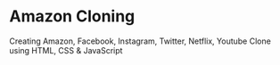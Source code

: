 # Amazon Cloning
Creating Amazon, Facebook, Instagram, Twitter, Netflix, Youtube Clone using HTML, CSS &amp; JavaScript
